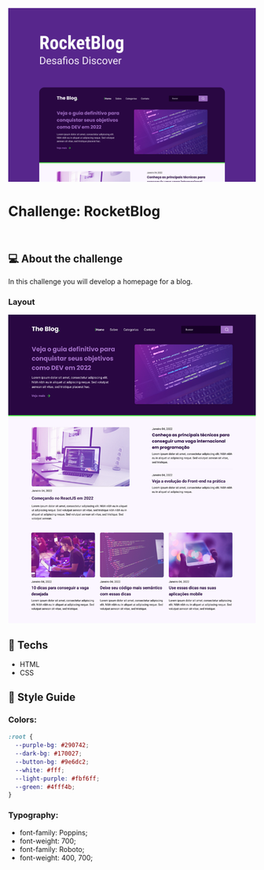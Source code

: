 <div align="center">
  <img src="../../repository-assets/challenges/rocketblog/banner.png">
</div>

# Challenge: RocketBlog

<br>

## :computer: About the challenge

In this challenge you will develop a homepage for a blog.

### Layout

<div align="center">
	<img src="../../repository-assets/challenges/rocketblog/layout.png">
</div>

## :rocket: Techs

- HTML
- CSS

## :art: Style Guide

### Colors:
```css
:root {
  --purple-bg: #290742;
  --dark-bg: #170027;
  --button-bg: #9e6dc2;
  --white: #fff;
  --light-purple: #fbf6ff;
  --green: #4fff4b;
}
```

### Typography:

- font-family: Poppins;
- font-weight: 700;
- font-family: Roboto;
- font-weight: 400, 700;